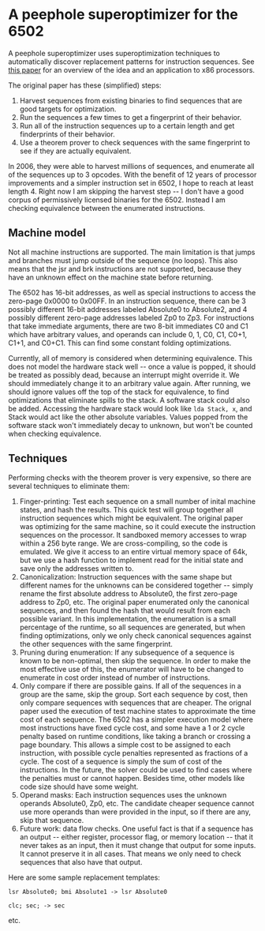 
# A peephole superoptimizer for the 6502

A peephole superoptimizer uses superoptimization techniques
to automatically discover replacement patterns for instruction
sequences. See [this paper](https://theory.stanford.edu/~aiken/publications/papers/asplos06.pdf) for an overview of the idea and an application
to x86 processors.

The original paper has these (simplified) steps:

1. Harvest sequences from existing binaries to find sequences
   that are good targets for optimization.
2. Run the sequences a few times to get a fingerprint of their behavior.
3. Run all of the instruction sequences up to a certain length and
   get finderprints of their behavior.
4. Use a theorem prover to check sequences with the same fingerprint
   to see if they are actually equivalent.

In 2006, they were able to harvest millions of sequences, and enumerate
all of the sequences up to 3 opcodes. With the benefit of 12 years of
processor improvements and a simpler instruction set in 6502, I hope to
reach at least length 4. Right now I am skipping the harvest step --
I don't have a good corpus of permissively licensed binaries for the 6502.
Instead I am checking equivalence between the enumerated instructions.

## Machine model

Not all machine instructions are supported. The main limitation is that jumps and branches must jump outside of the sequence (no loops). This also means that the jsr and brk instructions are not supported, because they have an unknown effect on the machine state before returning.

The 6502 has 16-bit addresses, as well as special instructions to access the zero-page 0x0000 to 0x00FF. In an instruction sequence, there can be 3 possibly different 16-bit addresses labeled Absolute0 to Absolute2, and 4 possibly different zero-page addresses labeled Zp0 to Zp3. For instructions that take immediate arguments, there are two 8-bit immediates C0 and C1 which have arbitrary values, and operands can include 0, 1, C0, C1, C0+1, C1+1, and C0+C1. This can find some constant folding optimizations.

Currently, all of memory is considered when determining equivalence. This does not model the hardware stack well -- once a value is popped, it should be treated as possibly dead, because an interrupt might override it. We should immediately change it to an arbitrary value again. After running, we should ignore values off the top of the stack for equivalence, to find optimizations that eliminate spills to the stack. A software stack could also be added. Accessing the hardware stack would look like `lda Stack, x`, and Stack would act like the other absolute variables. Values popped from the software stack won't immediately decay to unknown, but won't be counted when checking equivalence.

## Techniques

Performing checks with the theorem prover is very expensive, so there are several techniques to eliminate them:

1. Finger-printing: Test each sequence on a small number of inital machine states, and hash the results. This quick test will group together all instruction sequences which might be equivalent. The original paper was optimizing for the same machine, so it could execute the instruction sequences on the processor. It sandboxed memory accesses to wrap within a 256 byte range. We are cross-compiling, so the code is emulated. We give it access to an entire virtual memory space of 64k, but we use a hash function to implement read for the initial state and save only the addresses written to.
2. Canonicalization: Instruction sequences with the same shape but different names for the unknowns can be considered together -- simply rename the first absolute address to Absolute0, the first zero-page address to Zp0, etc. The original paper enumerated only the canonical sequences, and then found the hash that would result from each possible variant. In this implementation, the enumeration is a small percentage of the runtime, so all sequences are generated, but when finding optimizations, only we only check canonical sequences against the other sequences with the same fingerprint.
3. Pruning during enumeration: If any subsequence of a sequence is known to be non-optimal, then skip the sequence. In order to make the most effective use of this, the enumerator will have to be changed to enumerate in cost order instead of number of instructions.
3. Only compare if there are possible gains. If all of the sequences in a group are the same, skip the group. Sort each sequence by cost, then only compare sequences with sequences that are cheaper. The orignal paper used the execution of test machine states to approximate the time cost of each sequence. The 6502 has a simpler execution model where most instructions have fixed cycle cost, and some have a 1 or 2 cycle penalty based on runtime conditions, like taking a branch or crossing a page boundary. This allows a simple cost to be assigned to each instruction, with possible cycle penalties represented as fractions of a cycle. The cost of a sequence is simply the sum of cost of the instructions. In the future, the solver could be used to find cases where the penalties must or cannot happen. Besides time, other models like code size should have some weight.
4. Operand masks: Each instruction sequences uses the unknown operands Absolute0, Zp0, etc. The candidate cheaper sequence cannot use more operands than were provided in the input, so if there are any, skip that sequence.
5. Future work: data flow checks. One useful fact is that if a sequence has an output -- either register, processor flag, or memory location -- that it never takes as an input, then it must change that output for some inputs. It cannot preserve it in all cases. That means we only need to check sequences that also have that output.

Here are some sample replacement templates:

```
lsr Absolute0; bmi Absolute1 -> lsr Absolute0
```

```
clc; sec; -> sec
```

etc.
